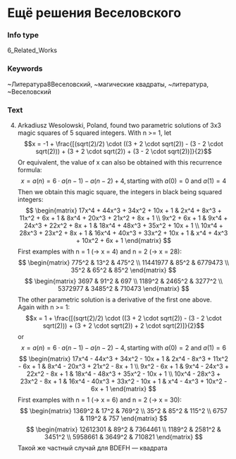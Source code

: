 # Ещё решения Веселовского
### Info type
6_Related_Works
### Keywords
~Литература8Веселовский, ~магические квадраты, ~литература, ~Веселовский
### Text
4. Arkadiusz Wesolowski, Poland, found two parametric solutions of 3x3 magic squares of 5 squared integers. With n >= 1, let
$$x = -1 + \frac{[(sqrt(2)/2) \cdot ((3 + 2 \cdot sqrt(2)) - (3 - 2 \cdot sqrt(2))) + (3 + 2 \cdot sqrt(2)) + (3 - 2 \cdot sqrt(2))]}{2}$$
Or equivalent, the value of x can also be obtained with this recurrence formula:
$$x = a(n) = 6 \cdot a(n - 1) - a(n - 2) + 4, \text{starting with } a(0) = 0 \text{ and } a(1) = 4$$
Then we obtain this magic square, the integers in black being squared integers:
$$
\begin{matrix}
17x^4 + 44x^3 + 34x^2 + 10x + 1 & 2x^4 + 8x^3 + 11x^2 + 6x + 1 & 8x^4 + 20x^3 + 21x^2 + 8x + 1 \\
9x^2 + 6x + 1 & 9x^4 + 24x^3 + 22x^2 + 8x + 1 & 18x^4 + 48x^3 + 35x^2 + 10x + 1 \\
10x^4 + 28x^3 + 23x^2 + 8x + 1 & 16x^4 + 40x^3 + 33x^2 + 10x + 1 & x^4 + 4x^3 + 10x^2 + 6x + 1
\end{matrix}
$$
First examples with n = 1 (-> x = 4) and n = 2 (-> x = 28):
$$
\begin{matrix}
775^2 & 13^2 & 475^2 \\
11441977 & 85^2 & 6779473 \\
35^2 & 65^2 & 85^2
\end{matrix}
$$
$$
\begin{matrix}
3697 & 91^2 & 697 \\
1189^2 & 2465^2 & 3277^2 \\
5372977 & 3485^2 & 710473
\end{matrix}
$$
The other parametric solution is a derivative of the first one above. Again with n >= 1:
$$x = 1 + \frac{[(sqrt(2)/2) \cdot ((3 + 2 \cdot sqrt(2)) - (3 - 2 \cdot sqrt(2))) + (3 + 2 \cdot sqrt(2)) + 2 \cdot sqrt(2)]}{2}$$
or
$$x = a(n) = 6 \cdot a(n - 1) - a(n - 2) - 4, \text{starting with } a(0) = 2 \text{ and } a(1) = 6$$
$$
\begin{matrix}
17x^4 - 44x^3 + 34x^2 - 10x + 1 & 2x^4 - 8x^3 + 11x^2 - 6x + 1 & 8x^4 - 20x^3 + 21x^2 - 8x + 1 \\
9x^2 - 6x + 1 & 9x^4 - 24x^3 + 22x^2 - 8x + 1 & 18x^4 - 48x^3 + 35x^2 - 10x + 1 \\
10x^4 - 28x^3 + 23x^2 - 8x + 1 & 16x^4 - 40x^3 + 33x^2 - 10x + 1 & x^4 - 4x^3 + 10x^2 - 6x + 1
\end{matrix}
$$
First examples with n = 1 (-> x = 6) and n = 2 (-> x = 30):
$$
\begin{matrix}
1369^2 & 17^2 & 769^2 \\
35^2 & 85^2 & 115^2 \\
6757 & 119^2 & 757
\end{matrix}
$$
$$
\begin{matrix}
12612301 & 89^2 & 7364461 \\
1189^2 & 2581^2 & 3451^2 \\
5958661 & 3649^2 & 710821
\end{matrix}
$$
Такой же частный случай для BDEFH — квадрата
```
